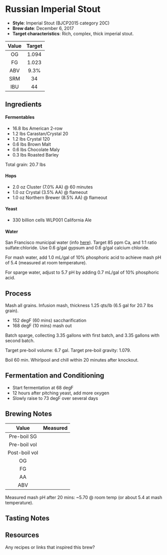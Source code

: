 # Russian Imperial Stout

* **Style**: Imperial Stout (BJCP2015 category 20C)
* **Brew date**: December 6, 2017
* **Target characteristics**: Rich, complex, thick imperial stout.

| Value      | Target |
| :--------: |:------:|
| OG         | 1.094  | 
| FG         | 1.023  | 
| ABV        | 9.3%   |   
| SRM        | 34     |   
| IBU        | 44     |   

## Ingredients

#### Fermentables

* 16.8 lbs American 2-row
* 1.2 lbs Carastan/Crystal 20
* 1.2 lbs Crystal 120
* 0.6 lbs Brown Malt
* 0.6 lbs Chocolate Maly
* 0.3 lbs Roasted Barley

Total grain: 20.7 lbs

#### Hops

* 2.0 oz Cluster (7.0% AA) @ 60 minutes
* 1.0 oz Crystal (3.5% AA) @ flameout
* 1.0 oz Northern Brewer (8.5% AA) @ flameout

#### Yeast

* 330 billion cells WLP001 California Ale

#### Water

San Francisco municipal water (info [here](/docs/water.md)). Target 85 ppm Ca, and 1:1 ratio sulfate:chloride. Use 0.6 g/gal gypsum and 0.6 g/gal calcium chloride.

For mash water, add 1.0 mL/gal of 10% phosphoric acid to achieve mash pH of 5.4 (measured at room temperature).

For sparge water, adjust to 5.7 pH by adding 0.7 mL/gal of 10% phosphoric acid.

## Process

Mash all grains. Infusion mash, thickness 1.25 qts/lb (6.5 gal for 20.7 lbs grain).

* 152 degF (60 mins) saccharification
* 168 degF (10 mins) mash out

Batch sparge, collecting 3.35 gallons with first batch, and 3.35 gallons with second batch.

Target pre-boil volume: 6.7 gal. Target pre-boil gravity: 1.079.

Boil 60 min. Whirlpool and chill within 20 minutes after knockout.

## Fermentation and Conditioning

* Start fermentation at 68 degF
* 12 hours after pitching yeast, add more oxygen
* Slowly raise to 73 degF over several days

## Brewing Notes


| Value         | Measured  |
| :-----------: |:---------:|
| Pre-boil SG   |           |
| Pre-boil vol  |           |
| Post-boil vol |           |
| OG            |           | 
| FG            |           | 
| AA            |           | 
| ABV           |           | 

Measured mash pH after 20 mins: ~5.70 @ room temp (or about 5.4 at mash temperature).


## Tasting Notes

## Resources

Any recipes or links that inspired this brew?
